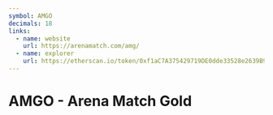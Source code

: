 ```yaml
---
symbol: AMGO
decimals: 18
links:
  - name: website
    url: https://arenamatch.com/amg/
  - name: explorer
    url: https://etherscan.io/token/0xf1aC7A375429719DE0dde33528e2639B9a206ebA
---
```


# AMGO - Arena Match Gold
